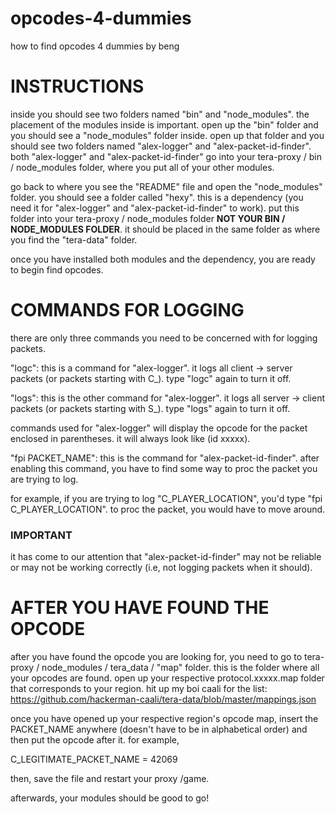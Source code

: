 # opcodes-4-dummies

how to find opcodes 4 dummies
by beng

# INSTRUCTIONS

inside you should see two folders named "bin" and "node_modules". the placement of the modules inside is important.
open up the "bin" folder and you should see a "node_modules" folder inside. open up that folder and you should see two folders named "alex-logger" and "alex-packet-id-finder".
both "alex-logger" and "alex-packet-id-finder" go into your tera-proxy / bin / node_modules folder, where you put all of your other modules.

go back to where you see the "README" file and open the "node_modules" folder. you should see a folder called "hexy". this is a dependency (you need it for "alex-logger" and "alex-packet-id-finder" to work).
put this folder into your tera-proxy / node_modules folder **NOT YOUR BIN / NODE_MODULES FOLDER**. it should be placed in the same folder as where you find the "tera-data" folder.

once you have installed both modules and the dependency, you are ready to begin find opcodes.

# COMMANDS FOR LOGGING

there are only three commands you need to be concerned with for logging packets.

"logc": this is a command for "alex-logger". it logs all client -> server packets (or packets starting with C_). type "logc" again to turn it off.

"logs": this is the other command for "alex-logger". it logs all server -> client packets (or packets starting with S_). type "logs" again to turn it off.

commands used for "alex-logger" will display the opcode for the packet enclosed in parentheses. it will always look like (id xxxxx).

"fpi PACKET_NAME": this is the command for "alex-packet-id-finder". after enabling this command, you have to find some way to proc the packet you are trying to log.

for example, if you are trying to log "C_PLAYER_LOCATION", you'd type "fpi C_PLAYER_LOCATION". to proc the packet, you would have to move around.

### IMPORTANT
it has come to our attention that "alex-packet-id-finder" may not be reliable or may not be working correctly (i.e, not logging packets when it should).

# AFTER YOU HAVE FOUND THE OPCODE

after you have found the opcode you are looking for, you need to go to tera-proxy / node_modules / tera_data / "map" folder. this is the folder where all your opcodes are found.
open up your respective protocol.xxxxx.map folder that corresponds to your region. hit up my boi caali for the list:
https://github.com/hackerman-caali/tera-data/blob/master/mappings.json 



once you have opened up your respective region's opcode map, insert the PACKET_NAME anywhere (doesn't have to be in alphabetical order) and then put the opcode after it.
for example,

C_LEGITIMATE_PACKET_NAME = 42069

then, save the file and restart your proxy /game.

afterwards, your modules should be good to go!
